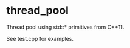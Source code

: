 thread_pool
===========

Thread pool using std::* primitives from C++11.

See test.cpp for examples.
